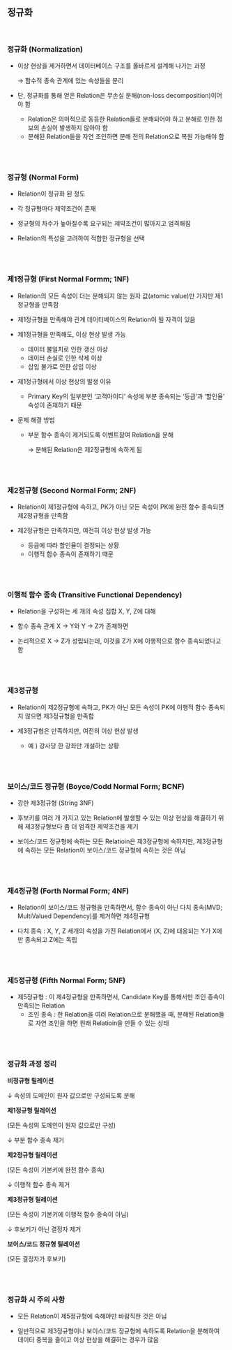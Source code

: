 ## 정규화

<br>

### 정규화 (Normalization)

- 이상 현상을 제거하면서 데이터베이스 구조를 올바르게 설계해 나가는 과정
    
    → 함수적 종속 관계에 있는 속성들을 분리
    
- 단, 정규화를 통해 얻은 Relation은 무손실 분해(non-loss decomposition)이어야 함
    - Relation은 의미적으로 동등한 Relation들로 분해되어야 하고 분해로 인한 정보의 손실이 발생하지 않아야 함
    - 분해된 Relation들을 자연 조인하면 분해 전의 Relation으로 복원 가능해야 함

<br>
<br>

### 정규형 (Normal Form)

- Relation이 정규화 된 정도

- 각 정규형마다 제약조건이 존재

- 정규형의 차수가 높아질수록 요구되는 제약조건이 많아지고 엄격해짐

- Relation의 특성을 고려하여 적합한 정규형을 선택

<br>
<br>

### 제1정규형 (First Normal Formm; 1NF)

- Relation의 모든 속성이 더는 분해되지 않는 원자 값(atomic value)만 가지만 제1정규형을 만족함

- 제1정규형을 만족해야 관계 데이터베이스의 Relation이 될 자격이 있음

- 제1정규형을 만족해도, 이상 현상 발생 가능
    - 데이터 불일치로 인한 갱신 이상
    - 데이터 손실로 인한 삭제 이상
    - 삽입 불가로 인한 삽입 이상

- 제1정규형에서 이상 현상의 발생 이유
    - Primary Key의 일부분인 ‘고객아이디’ 속성에 부분 종속되는 ‘등급’과 ‘할인율’ 속성이 존재하기 때문

- 문제 해결 방법
    - 부분 함수 종속이 제거되도록 이벤트참여 Relation을 분해
        
        → 분해된 Relation은 제2정규형에 속하게 됨
        
<br>
<br>

### 제2정규형 (Second Normal Form; 2NF)

- Relation이 제1정규형에 속하고, PK가 아닌 모든 속성이 PK에 완전 함수 종속되면 제2정규형을 만족함

- 제2정규형은 만족하지만, 여전히 이상 현상 발생 가능
    - 등급에 따라 할인율이 결정되는 상황
    - 이행적 함수 종속이 존재하기 때문
        
<br>
<br>

### 이행적 함수 종속 (Transitive Functional Dependency)

- Relation을 구성하는 세 개의 속성 집합 X, Y, Z에 대해

- 함수 종속 관계 X → Y와 Y → Z가 존재하면

- 논리적으로 X → Z가 성립되는데, 이것을 Z가 X에 이행적으로 함수 종속되었다고 함
        
<br>
<br>

### 제3정규형

- Relation이 제2정규형에 속하고, PK가 아닌 모든 속성이 PK에 이행적 함수 종속되지 않으면 제3정규형을 만족함

- 제3정규형은 만족하지만, 여전히 이상 현상 발생
    - 예 ) 강사당 한 강좌만 개설하는 상황
        
<br>
<br>

### 보이스/코드 정규형 (Boyce/Codd Normal Form; BCNF)

- 강한 제3정규형 (String 3NF)

- 후보키를 여러 개 가지고 있는 Relation에 발생할 수 있는 이상 현상을 해결하기 위해 제3정규형보다 좀 더 엄격한 제약조건을 제기

- 보이스/코드 정규형에 속하는 모든 Relatioin은 제3정규형에 속하지만, 제3정규형에 속하는 모든 Relation이 보이스/코드 정규형에 속하는 것은 아님
        
<br>
<br>

### 제4정규형 (Forth Normal Form; 4NF)

- Relation이 보이스/코드 정규형을 만족하면서, 함수 종속이 아닌 다치 종속(MVD; MultiValued Dependency)를 제거하면 제4정규형

- 다치 종속 : X, Y, Z 세개의 속성을 가진 Relation에서 (X, Z)에 대응되는 Y가 X에만 종속되고 Z에는 독립
        
<br>
<br>

### 제5정규형 (Fifth Normal Form; 5NF)

- 제5정규형 : 이 제4정규형을 만족하면서, Candidate Key를 통해서만 조인 종속이 만족되는 Relation
    - 조인 종속 : 한 Relation을 여러 Relation으로 분해했을 때, 분해된 Relation들로 자연 조인을 하면 원래 Relatioin을 만들 수 있는 상태
        
<br>
<br>

### 정규화 과정 정리

**비정규형 릴레이션**

↓ 속성의 도메인이 원자 값으로만 구성되도록 분해

**제1정규형 릴레이션**

(모든 속성의 도메인이 원자 값으로만 구성)

↓ 부분 함수 종속 제거

**제2정규형 릴레이션**

(모든 속성이 기본키에 완전 함수 종속)

↓ 이행적 함수 종속 제거

**제3정규형 릴레이션**

(모든 속성이 기본키에 이행적 함수 종속이 아님)

↓ 후보키가 아닌 결정자 제거

**보이스/코드 정규형 릴레이션**

(모든 결정자가 후보키)
        
<br>
<br>

### 정규화 시 주의 사항

- 모든 Relation이 제5정규형에 속해야만 바람직한 것은 아님

- 일반적으로 제3정규형이나 보이스/코드 정규형에 속하도록 Relation을 분해하여 데이터 중복을 줄이고 이상 현상을 해결하는 경우가 많음